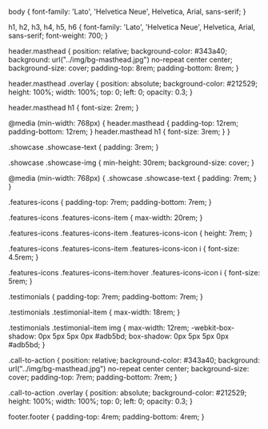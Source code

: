 

body {
  font-family: 'Lato', 'Helvetica Neue', Helvetica, Arial, sans-serif;
}

h1,
h2,
h3,
h4,
h5,
h6 {
  font-family: 'Lato', 'Helvetica Neue', Helvetica, Arial, sans-serif;
  font-weight: 700;
}

header.masthead {
  position: relative;
  background-color: #343a40;
  background: url("../img/bg-masthead.jpg") no-repeat center center;
  background-size: cover;
  padding-top: 8rem;
  padding-bottom: 8rem;
}

header.masthead .overlay {
  position: absolute;
  background-color: #212529;
  height: 100%;
  width: 100%;
  top: 0;
  left: 0;
  opacity: 0.3;
}

header.masthead h1 {
  font-size: 2rem;
}

@media (min-width: 768px) {
  header.masthead {
    padding-top: 12rem;
    padding-bottom: 12rem;
  }
  header.masthead h1 {
    font-size: 3rem;
  }
}

.showcase .showcase-text {
  padding: 3rem;
}

.showcase .showcase-img {
  min-height: 30rem;
  background-size: cover;
}

@media (min-width: 768px) {
  .showcase .showcase-text {
    padding: 7rem;
  }
}

.features-icons {
  padding-top: 7rem;
  padding-bottom: 7rem;
}

.features-icons .features-icons-item {
  max-width: 20rem;
}

.features-icons .features-icons-item .features-icons-icon {
  height: 7rem;
}

.features-icons .features-icons-item .features-icons-icon i {
  font-size: 4.5rem;
}

.features-icons .features-icons-item:hover .features-icons-icon i {
  font-size: 5rem;
}

.testimonials {
  padding-top: 7rem;
  padding-bottom: 7rem;
}

.testimonials .testimonial-item {
  max-width: 18rem;
}

.testimonials .testimonial-item img {
  max-width: 12rem;
  -webkit-box-shadow: 0px 5px 5px 0px #adb5bd;
  box-shadow: 0px 5px 5px 0px #adb5bd;
}

.call-to-action {
  position: relative;
  background-color: #343a40;
  background: url("../img/bg-masthead.jpg") no-repeat center center;
  background-size: cover;
  padding-top: 7rem;
  padding-bottom: 7rem;
}

.call-to-action .overlay {
  position: absolute;
  background-color: #212529;
  height: 100%;
  width: 100%;
  top: 0;
  left: 0;
  opacity: 0.3;
}

footer.footer {
  padding-top: 4rem;
  padding-bottom: 4rem;
}
